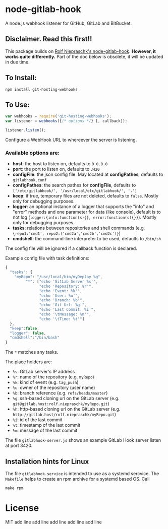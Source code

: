 # node-gitlab-hook

A node.js webhook listener for GitHub, GitLab and BitBucket.

## Disclaimer. Read this first!!
This package builds on [Rolf Niepraschk's node-gitlab-hook](https://github.com/rolfn/node-gitlab-hook). **However, it works quite differently.** Part of the doc below is obsolete, it will be updated in due time.

## To Install:
```
npm install git-hosting-webhooks
```

## To Use:

```javascript
var webhooks = require('git-hosting-webhooks');
var listener = webhooks({/* options */} [, callback]);

listener.listen();
```

Configure a WebHook URL to whereever the server is listening.

### Available options are:

* **host**: the host to listen on, defaults to `0.0.0.0`
* **port**: the port to listen on, defaults to `3420`
* **configFile**: the json config file. May located at **configPathes**, defaults to `gitlabhook.conf`
* **configPathes**: the search pathes for **configFile**, defaults to `['/etc/gitlabhook/', '/usr/local/etc/gitlabhook/', '.']`
* **keep**: if true, temporary files are not deleted, defaults to `false`. Mostly only for debugging purposes.
* **logger**: an optional instance of a logger that supports the "info" and "error" methods and one parameter for data (like console), default is to not log (`logger:{info:function(s){}, error:function(s){}}`). Mostly only for debugging purposes.
* **tasks**: relations between repositories and shell commands (e.g. `{repo1:'cmd1', repo2:['cmd2a','cmd2b','cmd2c']}`)
* **cmdshell**: the command-line interpreter to be used, defaults to `/bin/sh`

The config file will be ignored if a callback function is declared.

Example config file with task definitions:

```javascript
{
  "tasks": {
    "myRepo": "/usr/local/bin/myDeploy %g",
         "*": ["echo 'GitLab Server %s'",
               "echo 'Repository: %r'",
               "echo 'Event: %k'",
               "echo 'User: %u'",
               "echo 'Branch: %b'",
               "echo 'Git Url: %g'",
               "echo 'Last Commit: %i'",
               "echo '\tMessage: %m'",
               "echo '\tTime: %t'"]
  },
  "keep":false,
  "logger": false,
  "cmdshell":"/bin/bash"
}
```
The `*` matches any tasks.

The place holders are:

* `%s`: GitLab server's IP address
* `%r`: name of the repository (e.g. `myRepo`)
* `%k`: kind of event (e.g. `tag_push`)
* `%u`: owner of the repository (user name)
* `%b`: branch reference (e.g. `refs/heads/master`)
* `%g`: ssh-based cloning url on the GitLab server (e.g. `git@gitlab.host:rolf.niepraschk/myRepo.git`)
* `%h`: http-based cloning url on the GitLab server (e.g. `http://gitlab.host/rolf.niepraschk/myRepo.git`)
* `%i`: id of the last commit
* `%t`: timestamp of the last commit
* `%m`: message of the last commit

The file `gitlabhook-server.js` shows an example GitLab Hook server listen at port 3420.

## Installation hints for Linux

The file `gitlabhook.service` is intended to use as a systemd sercvice. The `Makefile` helps to create an rpm archive for a systemd based OS. Call
```
make rpm
```

# License

MIT
add line 
add line 
add line 
add line 
add line 
